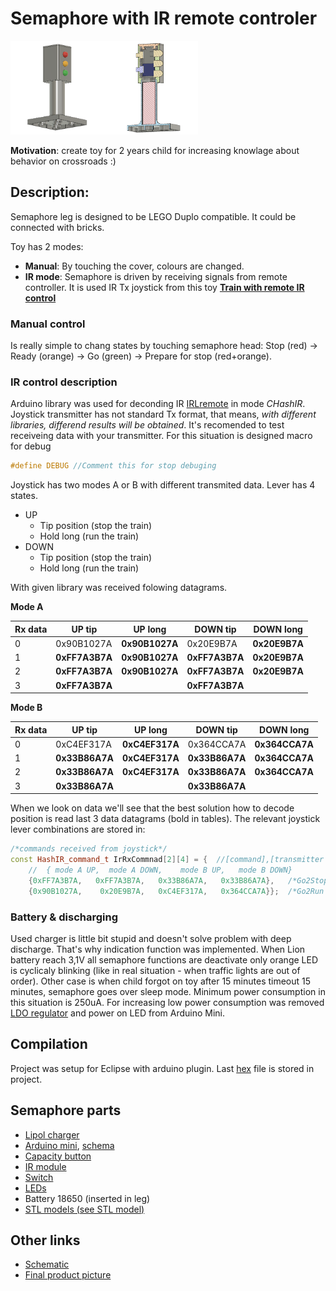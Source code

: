 # Semaphore with IR remote controler
<img src="https://github.com/JanZChlumu/Kids-Semaphore/blob/master/STL%20model/sem_view.png" width="150" height="150"><img src="https://github.com/JanZChlumu/Kids-Semaphore/blob/master/STL%20model/sem_cutted.png" width="150" height="150" alt="cutout">

**Motivation**: create toy for 2 years child for increasing knowlage about behavior on crossroads :)

## Description:
Semaphore leg is designed to be LEGO Duplo compatible. It could be connected with bricks.

Toy has 2 modes:

- **Manual**: By touching the cover, colours are changed.
- **IR mode**: Semaphore is driven by receiving signals from remote controller. It is used IR Tx joystick from this toy [ **Train with remote IR control**](https://www.lidl-shop.cz/PLAYTIVE-JUNIOR-Vlacek-na-dalkove-ovladani/p100246613)

### Manual control
Is really simple to chang states by touching semaphore head: Stop (red) -> Ready (orange) -> Go (green) -> Prepare for stop (red+orange).

### IR control description
Arduino library was used for deconding IR [IRLremote](https://github.com/NicoHood/IRLremote/blob/master/Readme.md) in mode _CHashIR_. Joystick transmitter has not standard Tx format, that means, _with different libraries, differend results will be obtained_. It's recomended to test receiveing data with your transmitter. For this situation is designed macro for debug
```cpp
#define DEBUG //Comment this for stop debuging
```
Joystick has two modes A or B with different transmited data. Lever has 4 states. 
- UP
  - Tip position (stop the train)
  - Hold long (run the train)
- DOWN
  - Tip position (stop the train)
  - Hold long (run the train)
  
 With given library was received folowing datagrams. 

**Mode A**

|Rx data|UP tip	   |UP long   |	DOWN tip  |	DOWN long |
| ---   | -------- | -------- | --------- | --------- |
|0      |0x90B1027A|**0x90B1027A**	|0x20E9B7A|**0x20E9B7A**|
|1      |**0xFF7A3B7A**|**0x90B1027A**	|**0xFF7A3B7A**|**0x20E9B7A**|
|2      |**0xFF7A3B7A**|**0x90B1027A**	|**0xFF7A3B7A**|**0x20E9B7A**|
|3      |**0xFF7A3B7A**|            |**0xFF7A3B7A**|	


**Mode B**

|Rx data|UP tip	   |UP long   |	DOWN tip  |	DOWN long |
| ---   | -------- | -------- | --------- | --------- |
|0      |0xC4EF317A    |**0xC4EF317A**|	    0x364CCA7A|	**0x364CCA7A**|
|1      |**0x33B86A7A**|**0xC4EF317A**|	**0x33B86A7A**|     **0x364CCA7A**|
|2      |**0x33B86A7A**|**0xC4EF317A**|	**0x33B86A7A**|	**0x364CCA7A**|
|3      |**0x33B86A7A**|              | **0x33B86A7A**|	          |


When we look on data we'll see that the best solution how to decode position is read last 3 data datagrams (bold in tables).
The relevant joystick lever combinations are stored in:
```cpp
/*commands received from joystick*/
const HashIR_command_t IrRxCommnad[2][4] = {  //[command],[transmitter mode A/B]
    //  { mode A UP,  mode A DOWN,    mode B UP,   mode B DOWN}
  	{0xFF7A3B7A,   0xFF7A3B7A,   0x33B86A7A,   0x33B86A7A},   /*Go2Stop (all TIP positions)*/
	{0x90B1027A,    0x20E9B7A,   0xC4EF317A,   0x364CCA7A}};  /*Go2Run (all long hold positions)*/
```
### Battery & discharging
Used charger is little bit stupid and doesn't solve problem with deep discharge. That's why indication function was implemented. When Lion battery reach 3,1V all semaphore functions are deactivate only orange LED is cyclicaly blinking (like in real situation - when traffic lights are out of order).
Other case is when child forgot on toy after 15 minutes timeout 15 minutes, semaphore goes over sleep mode. Minimum power consumption in this situation is 250uA.
For increasing low power consumption was removed [LDO regulator](http://ww1.microchip.com/downloads/en/DeviceDoc/20005785A.pdf) and power on LED from Arduino Mini.
## Compilation
Project was setup for Eclipse with arduino plugin. Last [hex](https://github.com/JanZChlumu/Kids-Semaphore/blob/master/Semaphore/Release/Semaphore.hex) file is stored in project.
## Semaphore parts
* [Lipol charger](https://www.electroschematics.com/10551/tp4056-lipo-battery-charger-rc-toys/)
* [Arduino mini](https://www.aliexpress.com/item/ATMEGA328P-Pro-Mini-328-Mini-ATMEGA328-5V-16MHz-5V-16M-for-arduino/32831029894.html?spm=a2g0s.9042311.0.0.64d94c4dOIaAYn), [schema](https://cdn.sparkfun.com/datasheets/Dev/Arduino/Boards/Arduino-Pro-Mini-v14.pdf)
* [Capacity button](https://www.aliexpress.com/item/TTP223-Module-Capacitive-Touch-Switch-Button-Self-Lock-Key-Module-2-5-5-5V/32709015595.html?spm=a2g0s.9042311.0.0.27424c4d5RztuN)
* [IR module](https://www.tme.eu/cz/Document/c26cc9aca2ad933c9d4bdc84e43ef900/TSOP2238.pdf)
* [Switch](https://www.tme.eu/cz/details/s1501/posuvne-prepinace/)
* [LEDs](https://www.tme.eu/cz/Document/01421dc8dab8fa585126521a0ba7da49/OSXXXXA1K4A.pdf)
* Battery 18650 (inserted in leg)
* [STL models (see STL model)](https://www.thingiverse.com/thing:3239892)

## Other links
* [Schematic](https://github.com/JanZChlumu/Kids-Semaphore/blob/master/miscellaneous/Semaphore_schematic.pdf)
* [Final product picture](https://github.com/JanZChlumu/Kids-Semaphore/blob/master/miscellaneous/finished_set.jpg)
